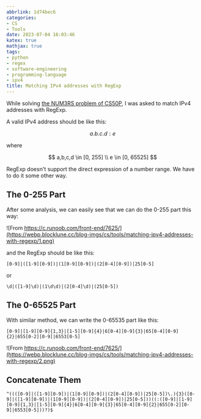 ```yaml
---
abbrlink: 1d74bec6
categories:
- CS
- Tools
date: 2023-07-04 16:03:46
katex: true
mathjax: true
tags:
- python
- regex
- software-engineering
- programming-language
- ipv4
title: Matching IPv4 addresses with RegExp
---
```


While solving [the NUM3RS problem of CS50P](https://cs50.harvard.edu/python/2022/psets/7/numb3rs/), I was asked to match IPv4 addresses with RegExp.

<!--more-->

A valid IPv4 address should be like this:

$$
a.b.c.d:e
$$

where

$$
a,b,c,d \in [0, 255]
\\
e \in [0, 65525]
$$

RegExp doesn't support the direct expression of a number range. We have to do it some other way.

## The 0-255 Part

After some analysis, we can easily see that we can do the 0-255 part this way:

![From https://c.runoob.com/front-end/7625/](https://webp.blocklune.cc/blog-imgs/cs/tools/matching-ipv4-addresses-with-regexp/1.png)

and the RegExp should be like this:

```text
[0-9]|([1-9][0-9])|(1[0-9][0-9])|(2[0-4][0-9])|25[0-5]
```

or

```text
\d|([1-9]\d)|(1\d\d)|(2[0-4]\d)|(25[0-5])
```

## The 0-65525 Part

With similar method, we can write the 0-65535 part like this:

```text
[0-9]|[1-9][0-9]{1,3}|[1-5][0-9]{4}|6[0-4][0-9]{3}|65[0-4][0-9]{2}|655[0-2][0-9]|6553[0-5]
```

![From https://c.runoob.com/front-end/7625/](https://webp.blocklune.cc/blog-imgs/cs/tools/matching-ipv4-addresses-with-regexp/2.png)

## Concatenate Them

```text
^((([0-9]|([1-9][0-9])|(1[0-9][0-9])|(2[0-4][0-9])|25[0-5])\.){3}([0-9]|([1-9][0-9])|(1[0-9][0-9])|(2[0-4][0-9])|25[0-5]))((:([0-9]|[1-9][0-9]{1,3}|[1-5][0-9]{4}|6[0-4][0-9]{3}|65[0-4][0-9]{2}|655[0-2][0-9]|6553[0-5]))?)$
```